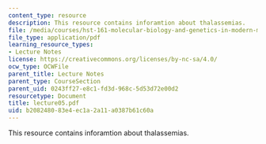 ```yaml
---
content_type: resource
description: This resource contains inforamtion about thalassemias.
file: /media/courses/hst-161-molecular-biology-and-genetics-in-modern-medicine-fall-2007/b208248083e4ec1a2a11a0387b61c60a_lecture05.pdf
file_type: application/pdf
learning_resource_types:
- Lecture Notes
license: https://creativecommons.org/licenses/by-nc-sa/4.0/
ocw_type: OCWFile
parent_title: Lecture Notes
parent_type: CourseSection
parent_uid: 0243ff27-e8c1-fd3d-968c-5d53d72e00d2
resourcetype: Document
title: lecture05.pdf
uid: b2082480-83e4-ec1a-2a11-a0387b61c60a
---
```

This resource contains inforamtion about thalassemias.